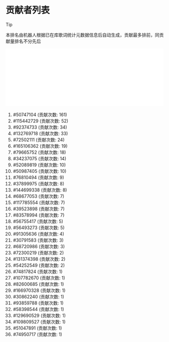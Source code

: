 # 贡献者列表

> [!TIP]
> 本排名由机器人根据已在库歌词统计元数据信息后自动生成，贡献最多排前，同贡献量排名不分先后

![贡献者头像画廊](./CONTRIBUTORS.svg)

1. #50747104 (贡献次数: 161)
2. #115442729 (贡献次数: 52)
3. #92374733 (贡献次数: 34)
4. #132769718 (贡献次数: 33)
5. #72502111 (贡献次数: 24)
6. #165106362 (贡献次数: 19)
7. #79665752 (贡献次数: 18)
8. #34237075 (贡献次数: 14)
9. #52089819 (贡献次数: 10)
10. #50987405 (贡献次数: 10)
11. #76810494 (贡献次数: 9)
12. #37899975 (贡献次数: 8)
13. #144699338 (贡献次数: 8)
14. #68677053 (贡献次数: 7)
15. #117785554 (贡献次数: 7)
16. #39523898 (贡献次数: 7)
17. #83578994 (贡献次数: 7)
18. #56755417 (贡献次数: 5)
19. #56493273 (贡献次数: 5)
20. #91305636 (贡献次数: 4)
21. #30791583 (贡献次数: 3)
22. #68720986 (贡献次数: 3)
23. #72300219 (贡献次数: 2)
24. #131374398 (贡献次数: 2)
25. #54252549 (贡献次数: 2)
26. #74817824 (贡献次数: 1)
27. #107782670 (贡献次数: 1)
28. #82600685 (贡献次数: 1)
29. #166970328 (贡献次数: 1)
30. #30862240 (贡献次数: 1)
31. #93859788 (贡献次数: 1)
32. #58398544 (贡献次数: 1)
33. #129690529 (贡献次数: 1)
34. #109809527 (贡献次数: 1)
35. #51047891 (贡献次数: 1)
36. #74950717 (贡献次数: 1)
